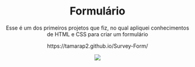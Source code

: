 <h1 align="center">Formulário</h1>
 
<p align="center">Esse é um dos primeiros projetos que fiz, no qual apliquei conhecimentos de HTML e CSS para criar um formulário</p>

<p align="center">https://tamarap2.github.io/Survey-Form/</p>

<p align="center">
  <img src="https://user-images.githubusercontent.com/87210574/180115606-deaad50f-a63a-406f-bd2c-66553ce4c811.png"  
</p>
